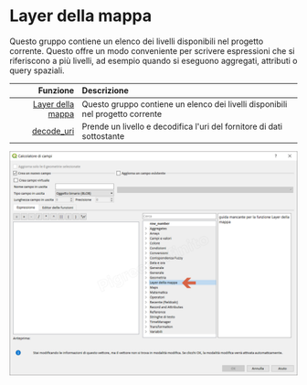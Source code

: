 # Layer della mappa

Questo gruppo contiene un elenco dei livelli disponibili nel progetto corrente. Questo offre un modo conveniente per scrivere espressioni che si riferiscono a più livelli, ad esempio quando si eseguono aggregati, attributi o query spaziali.

Funzione  | Descrizione
----------:|:----------
[Layer della mappa](layer_della_mappa.html)|Questo gruppo contiene un elenco dei livelli disponibili nel progetto corrente
[decode_uri](decode_uri.html)|Prende un livello e decodifica l'uri del fornitore di dati sottostante

![](../../img/layer_della_mappa/gruppo_layer_della_mappa1.png)
